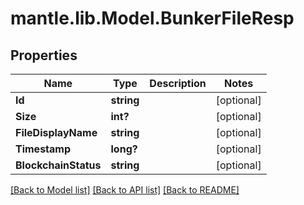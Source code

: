 # mantle.lib.Model.BunkerFileResp
## Properties

Name | Type | Description | Notes
------------ | ------------- | ------------- | -------------
**Id** | **string** |  | [optional] 
**Size** | **int?** |  | [optional] 
**FileDisplayName** | **string** |  | [optional] 
**Timestamp** | **long?** |  | [optional] 
**BlockchainStatus** | **string** |  | [optional] 

[[Back to Model list]](../README.md#documentation-for-models) [[Back to API list]](../README.md#documentation-for-api-endpoints) [[Back to README]](../README.md)

